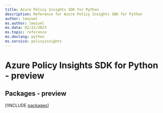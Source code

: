 ```yaml
---
title: Azure Policy Insights SDK for Python
description: Reference for Azure Policy Insights SDK for Python
author: lmazuel
ms.author: lmazuel
ms.data: 02/21/2023
ms.topic: reference
ms.devlang: python
ms.service: policyinsights
---
```

# Azure Policy Insights SDK for Python - preview
## Packages - preview
[!INCLUDE [packages](policy-insights-index.md)]